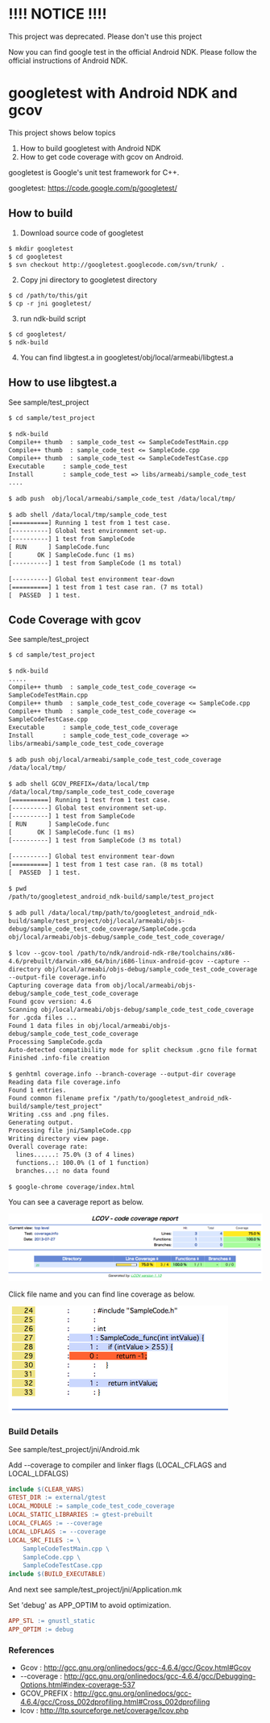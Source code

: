 !!!! NOTICE !!!!
===========================
This project was deprecated. Please don't use this project

Now you can find google test in the official Android NDK. Please follow the official instructions of Android NDK.




googletest with Android NDK and gcov
============================

This project shows below topics

1. How to build googletest with Android NDK
2. How to get code coverage with gcov on Android.

googletest is Google's unit test framework for C++.

googletest: https://code.google.com/p/googletest/

How to build
------------

1. Download source code of googletest

  ```
  $ mkdir googletest
  $ cd googletest
  $ svn checkout http://googletest.googlecode.com/svn/trunk/ .
  ```

2. Copy jni directory to googletest directory
  ```
  $ cd /path/to/this/git
  $ cp -r jni googletest/
  ```
3. run ndk-build script
  ```
  $ cd googletest/
  $ ndk-build
  ```
4. You can find libgtest.a in googletest/obj/local/armeabi/libgtest.a

How to use libgtest.a
---------------------

See sample/test_project

```
$ cd sample/test_project

$ ndk-build
Compile++ thumb  : sample_code_test <= SampleCodeTestMain.cpp
Compile++ thumb  : sample_code_test <= SampleCode.cpp
Compile++ thumb  : sample_code_test <= SampleCodeTestCase.cpp
Executable     : sample_code_test
Install        : sample_code_test => libs/armeabi/sample_code_test
....

$ adb push  obj/local/armeabi/sample_code_test /data/local/tmp/

$ adb shell /data/local/tmp/sample_code_test
[==========] Running 1 test from 1 test case.
[----------] Global test environment set-up.
[----------] 1 test from SampleCode
[ RUN      ] SampleCode.func
[       OK ] SampleCode.func (1 ms)
[----------] 1 test from SampleCode (1 ms total)

[----------] Global test environment tear-down
[==========] 1 test from 1 test case ran. (7 ms total)
[  PASSED  ] 1 test.
```

Code Coverage with gcov
-----------------------

See sample/test_project

```
$ cd sample/test_project

$ ndk-build
.....
Compile++ thumb  : sample_code_test_code_coverage <= SampleCodeTestMain.cpp
Compile++ thumb  : sample_code_test_code_coverage <= SampleCode.cpp
Compile++ thumb  : sample_code_test_code_coverage <= SampleCodeTestCase.cpp
Executable     : sample_code_test_code_coverage
Install        : sample_code_test_code_coverage => libs/armeabi/sample_code_test_code_coverage

$ adb push obj/local/armeabi/sample_code_test_code_coverage /data/local/tmp/

$ adb shell GCOV_PREFIX=/data/local/tmp /data/local/tmp/sample_code_test_code_coverage
[==========] Running 1 test from 1 test case.
[----------] Global test environment set-up.
[----------] 1 test from SampleCode
[ RUN      ] SampleCode.func
[       OK ] SampleCode.func (1 ms)
[----------] 1 test from SampleCode (3 ms total)

[----------] Global test environment tear-down
[==========] 1 test from 1 test case ran. (8 ms total)
[  PASSED  ] 1 test.

$ pwd
/path/to/googletest_android_ndk-build/sample/test_project

$ adb pull /data/local/tmp/path/to/googletest_android_ndk-build/sample/test_project/obj/local/armeabi/objs-debug/sample_code_test_code_coverage/SampleCode.gcda obj/local/armeabi/objs-debug/sample_code_test_code_coverage/

$ lcov --gcov-tool /path/to/ndk/android-ndk-r8e/toolchains/x86-4.6/prebuilt/darwin-x86_64/bin/i686-linux-android-gcov --capture --directory obj/local/armeabi/objs-debug/sample_code_test_code_coverage --output-file coverage.info
Capturing coverage data from obj/local/armeabi/objs-debug/sample_code_test_code_coverage
Found gcov version: 4.6
Scanning obj/local/armeabi/objs-debug/sample_code_test_code_coverage for .gcda files ...
Found 1 data files in obj/local/armeabi/objs-debug/sample_code_test_code_coverage
Processing SampleCode.gcda
Auto-detected compatibility mode for split checksum .gcno file format
Finished .info-file creation

$ genhtml coverage.info --branch-coverage --output-dir coverage
Reading data file coverage.info
Found 1 entries.
Found common filename prefix "/path/to/googletest_android_ndk-build/sample/test_project"
Writing .css and .png files.
Generating output.
Processing file jni/SampleCode.cpp
Writing directory view page.
Overall coverage rate:
  lines......: 75.0% (3 of 4 lines)
  functions..: 100.0% (1 of 1 function)
  branches...: no data found

$ google-chrome coverage/index.html
```
You can see a caverage report as below.

![Summary](readme_img/coverage_summary.png)

Click file name and you can find line coverage as below.

![file](readme_img/coverage_file.png)

### Build Details

See sample/test_project/jni/Android.mk

Add --coverage to compiler and linker flags (LOCAL_CFLAGS and LOCAL_LDFALGS)

```Makefile
include $(CLEAR_VARS)
GTEST_DIR := external/gtest
LOCAL_MODULE := sample_code_test_code_coverage
LOCAL_STATIC_LIBRARIES := gtest-prebuilt
LOCAL_CFLAGS := --coverage
LOCAL_LDFLAGS := --coverage
LOCAL_SRC_FILES := \
    SampleCodeTestMain.cpp \
    SampleCode.cpp \
    SampleCodeTestCase.cpp
include $(BUILD_EXECUTABLE)
```

And next see sample/test_project/jni/Application.mk

Set 'debug' as APP_OPTIM to avoid optimization.

```Makefile
APP_STL := gnustl_static
APP_OPTIM := debug
```

### References
* Gcov : http://gcc.gnu.org/onlinedocs/gcc-4.6.4/gcc/Gcov.html#Gcov
* --coverage : http://gcc.gnu.org/onlinedocs/gcc-4.6.4/gcc/Debugging-Options.html#index-coverage-537
* GCOV_PREFIX : http://gcc.gnu.org/onlinedocs/gcc-4.6.4/gcc/Cross_002dprofiling.html#Cross_002dprofiling
* lcov : http://ltp.sourceforge.net/coverage/lcov.php
